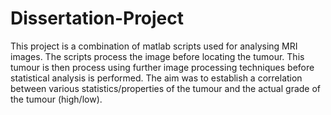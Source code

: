 # Dissertation-Project
This project is a combination of matlab scripts used for analysing MRI images. The scripts process the image before locating the tumour. This tumour is then process using further image processing techniques before statistical analysis is performed. The aim was to establish a correlation between various statistics/properties of the tumour and the actual grade of the tumour (high/low).

